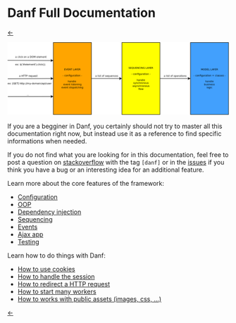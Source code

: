Danf Full Documentation
=======================

[←](../index.md)

![architecture](../../img/architecture.png)

If you are a begginer in Danf, you certainly should not try to master all this documentation right now, but instead use it as a reference to find specific informations when needed.

If you do not find what you are looking for in this documentation, feel free to post a question on [stackoverflow](http://stackoverflow.com/) with the tag `[danf]` or in the [issues](https://github.com/gnodi/danf/issues) if you think you have a bug or an interesting idea for an additional feature.

Learn more about the core features of the framework:

* [Configuration](core/configuration.md)
* [OOP](core/oop.md)
* [Dependency injection](core/dependency-injection.md)
* [Sequencing](core/sequencing.md)
* [Events](core/events.md)
* [Ajax app](core/ajax-app.md)
* [Testing](core/testing.md)

Learn how to do things with Danf:

* [How to use cookies](how-to/cookies.md)
* [How to handle the session](how-to/session.md)
* [How to redirect a HTTP request](how-to/redirect.md)
* [How to start many workers](how-to/workers.md)
* [How to works with public assets (images, css, ...)](how-to/assets.md)

[←](../index.md)